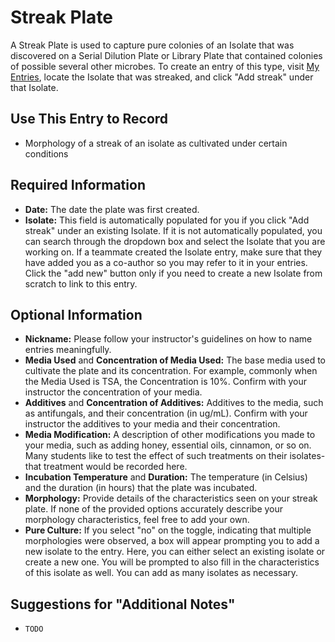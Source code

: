 # Streak Plate

A Streak Plate is used to capture pure colonies of an Isolate that was discovered on a Serial Dilution Plate or Library Plate that contained colonies of possible several other microbes. To create an entry of this type, visit [My Entries](https://discovery.tinyearth.wisc.edu/my-entries/), locate the Isolate that was streaked, and click "Add streak" under that Isolate.

## Use This Entry to Record

- Morphology of a streak of an isolate as cultivated under certain conditions

## Required Information

- **Date:** The date the plate was first created.
- **Isolate:** This field is automatically populated for you if you click "Add streak" under an existing Isolate. If it is not automatically populated, you can search through the dropdown box and select the Isolate that you are working on. If a teammate created the Isolate entry, make sure that they have added you as a co-author so you may refer to it in your entries. Click the "add new" button only if you need to create a new Isolate from scratch to link to this entry.

## Optional Information

- **Nickname:** Please follow your instructor's guidelines on how to name entries meaningfully.
- **Media Used** and **Concentration of Media Used:** The base media used to cultivate the plate and its concentration. For example, commonly when the Media Used is TSA, the Concentration is 10%. Confirm with your instructor the concentration of your media.
- **Additives** and **Concentration of Additives:** Additives to the media, such as antifungals, and their concentration (in ug/mL). Confirm with your instructor the additives to your media and their concentration.
- **Media Modification:** A description of other modifications you made to your media, such as adding honey, essential oils, cinnamon, or so on. Many students like to test the effect of such treatments on their isolates- that treatment would be recorded here.
- **Incubation Temperature** and **Duration:** The temperature (in Celsius) and the duration (in hours) that the plate was incubated.
- **Morphology:** Provide details of the characteristics seen on your streak plate. If none of the provided options accurately describe your morphology characteristics, feel free to add your own. 
- **Pure Culture:** If you select "no" on the toggle, indicating that multiple morphologies were observed, a box will appear prompting you to add a new isolate to the entry. Here, you can either select an existing isolate or create a new one. You will be prompted to also fill in the characteristics of this isolate as well. You can add as many isolates as necessary.

## Suggestions for "Additional Notes"

- `TODO`
